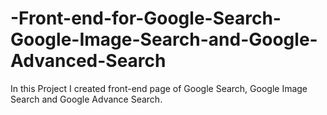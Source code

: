 # -Front-end-for-Google-Search-Google-Image-Search-and-Google-Advanced-Search
In this Project I created front-end page of Google Search, Google Image Search and Google Advance Search.
